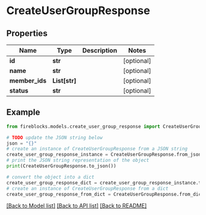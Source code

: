 # CreateUserGroupResponse


## Properties

Name | Type | Description | Notes
------------ | ------------- | ------------- | -------------
**id** | **str** |  | [optional] 
**name** | **str** |  | [optional] 
**member_ids** | **List[str]** |  | [optional] 
**status** | **str** |  | [optional] 

## Example

```python
from fireblocks.models.create_user_group_response import CreateUserGroupResponse

# TODO update the JSON string below
json = "{}"
# create an instance of CreateUserGroupResponse from a JSON string
create_user_group_response_instance = CreateUserGroupResponse.from_json(json)
# print the JSON string representation of the object
print(CreateUserGroupResponse.to_json())

# convert the object into a dict
create_user_group_response_dict = create_user_group_response_instance.to_dict()
# create an instance of CreateUserGroupResponse from a dict
create_user_group_response_from_dict = CreateUserGroupResponse.from_dict(create_user_group_response_dict)
```
[[Back to Model list]](../README.md#documentation-for-models) [[Back to API list]](../README.md#documentation-for-api-endpoints) [[Back to README]](../README.md)


